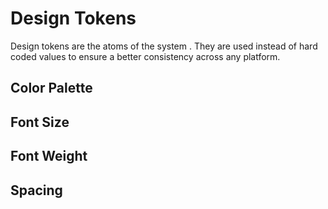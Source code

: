 # Design Tokens

Design tokens are the atoms of the system . They are used instead of hard coded values to ensure a better consistency across any platform.

## Color Palette

<ClientOnly><ColorPalette /></ClientOnly>

## Font Size

<ClientOnly><FontSize /></ClientOnly>

## Font Weight

<ClientOnly><FontWeight /></ClientOnly>

## Spacing

<ClientOnly><Spacing /></ClientOnly>
